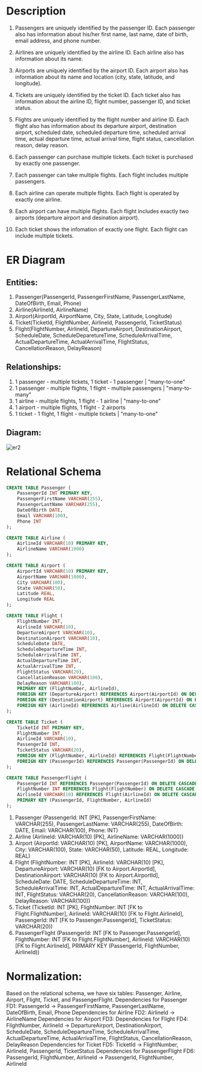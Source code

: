 # Description #
1. Passengers are uniquely identified by the passenger ID. Each passenger also has information about his/her first name, last name, date of birth, email address, and phone number.
2. Airlines are uniquely identified by the airline ID. Each airline also has information about its name.
3. Airports are uniquely identified by the airport ID. Each airport also has information about its name and location (city, state, latitude, and longitude).
4. Tickets are uniquely identified by the ticket ID. Each ticket also has information about the airline ID, flight number, passenger ID, and ticket status.
5. Flights are uniquely identified by the flight number and airline ID. Each flight also has information about its departure airport, destination airport, scheduled date, scheduled departure time, scheduled arrival time, actual departure time, actual arrival time, flight status, cancellation reason, delay reason.

6. Each passenger can purchase multiple tickets. Each ticket is purchased by exactly one passenger.
7. Each passenger can take multiple flights. Each flight includes multiple passengers.
8. Each airline can operate multiple flights. Each flight is operated by exactly one airline.
9. Each airport can have multiple flights. Each flight includes exactly two airports (departure airport and desination airport).
10. Each ticket shows the infomation of exactly one flight. Each flight can include multiple tickets.

# ER Diagram # 
## Entities: ## 
1. Passenger(PassengerId, PassengerFirstName, PassengerLastName, DateOfBirth, Email, Phone)
2. Airline(AirlineId, AirlineName)
3. Airport(AirportId, AirportName, City, State, Latitude, Longitude)
4. Ticket(TicketId, FlightNumber, AirlineId, PassengerId, TicketStatus)
5. Flight(FlightNumber, AirlineId, DepartureAirport, DestinationAirport, ScheduleDate, ScheduleDeparetureTime, ScheduleArrivalTime, ActualDepartureTime, ActualArrivalTime, FlightStatus, CancellationReason, DelayReason)

## Relationships: ##
1. 1 passenger - multiple tickets, 1 ticket - 1 passenger | "many-to-one"
2. 1 passenger - multiple flights, 1 flight - multiple passengers | "many-to-many"
3. 1 airline - multiple flights, 1 flight - 1 airline | "many-to-one"
4. 1 airport - multiple flights, 1 flight - 2 airports
5. 1 ticket - 1 flight, 1 flight - multiple tickets | "many-to-one"

## Diagram: ##
![er2](https://github.com/cs411-alawini/fa23-cs411-team010-CRUD/assets/143434843/8c306da8-a1e2-499d-8903-c3be4e241bbe)

# Relational Schema #
```sql
CREATE TABLE Passenger (
    PassengerId INT PRIMARY KEY,
    PassengerFirstName VARCHAR(255),
    PassengerLastName VARCHAR(255),
    DateOfBirth DATE,
    Email VARCHAR(100),
    Phone INT
);

CREATE TABLE Airline (
    AirlineId VARCHAR(10) PRIMARY KEY,
    AirlineName VARCHAR(1000)
);

CREATE TABLE Airport (
    AirportId VARCHAR(10) PRIMARY KEY,
    AirportName VARCHAR(1000),
    City VARCHAR(100),
    State VARCHAR(50),
    Latitude REAL,
    Longitude REAL
);

CREATE TABLE Flight (
    FlightNumber INT,
    AirlineId VARCHAR(10),
    DepartureAirport VARCHAR(10),
    DestinationAirport VARCHAR(10),
    ScheduleDate DATE,
    ScheduleDepartureTime INT,
    ScheduleArrivalTime INT,
    ActualDepartureTime INT,
    ActualArrivalTime INT,
    FlightStatus VARCHAR(20),
    CancellationReason VARCHAR(100),
    DelayReason VARCHAR(100),
    PRIMARY KEY (FlightNumber, AirlineId),
    FOREIGN KEY (DepartureAirport) REFERENCES Airport(AirportId) ON DELETE CASCADE,
    FOREIGN KEY (DestinationAirport) REFERENCES Airport(AirportId) ON DELETE CASCADE,
    FOREIGN KEY (AirlineId) REFERENCES Airline(AirlineId) ON DELETE CASCADE
);

CREATE TABLE Ticket (
    TicketId INT PRIMARY KEY,
    FlightNumber INT,
    AirlineId VARCHAR(10),
    PassengerId INT,
    TicketStatus VARCHAR(20),
    FOREIGN KEY (FlightNumber, AirlineId) REFERENCES Flight(FlightNumber, AirlineId) ON DELETE CASCADE,
    FOREIGN KEY (PassengerId) REFERENCES Passenger(PassengerId) ON DELETE CASCADE
);

CREATE TABLE PassengerFlight (
    PassengerId INT REFERENCES Passenger(PassengerId) ON DELETE CASCADE,
    FlightNumber INT REFERENCES Flight(FlightNumber) ON DELETE CASCADE,
    AirlineId VARCHAR(10) REFERENCES Flight(AirlineId) ON DELETE CASCADE,
    PRIMARY KEY (PassengerId, FlightNumber, AirlineId)
);
```
1. Passenger (PassengerId: INT [PK], PassengerFirstName: VARCHAR(255), PassengerLastName: VARCHAR(255), DateOfBirth: DATE, Email: VARCHAR(100), Phone: INT)
2. Airline (AirlineId: VARCHAR(10) [PK], AirlineName: VARCHAR(1000))
3. Airport (AirportId: VARCHAR(10) [PK], AirportName: VARCHAR(1000), City: VARCHAR(100), State: VARCHAR(50), Latitude: REAL, Longitude: REAL)
4. Flight (FlightNumber: INT [PK], AirlineId: VARCHAR(10) [PK], DepartureAirport: VARCHAR(10) [FK to Airport.AirportId], DestinationAirport: VARCHAR(10) [FK to Airport.AirportId], ScheduleDate: DATE, ScheduleDepartureTime: INT, ScheduleArrivalTime: INT, ActualDepartureTime: INT, ActualArrivalTime: INT, FlightStatus: VARCHAR(20), CancellationReason: VARCHAR(100), DelayReason: VARCHAR(100))
5. Ticket (TicketId: INT [PK], FlightNumber: INT [FK to Flight.FlightNumber], AirlineId: VARCHAR(10) [FK to Flight.AirlineId], PassengerId: INT [FK to Passenger.PassengerId], TicketStatus: VARCHAR(20))
6. PassengerFlight (PassengerId: INT [FK to Passenger.PassengerId], FlightNumber: INT [FK to Flight.FlightNumber], AirlineId: VARCHAR(10) [FK to Flight.AirlineId], PRIMARY KEY (PassengerId, FlightNumber, AirlineId))

# Normalization: #
Based on the relational schema, we have six tables: Passenger, Airline, Airport, Flight, Ticket, and PassengerFlight. 
Dependencies for Passenger FD1: PassengerId -> PassengerFirstName, PassengerLastName, DateOfBirth, Email, Phone
Dependencies for Airline FD2: AirlineId -> AirlineName
Dependencies for Airport FD3: 
Dependencies for Flight FD4: FlightNumber, AirlineId -> DepartureAirport, DestinationAirport, ScheduleDate, ScheduleDepartureTime, ScheduleArrivalTime, ActualDepartureTime, ActualArrivalTime, FlightStatus, CancellationReason, DelayReason
Dependencies for Ticket FD5: TicketId -> FlightNumber, AirlineId, PassengerId, TicketStatus
Dependencies for PassengerFlight FD6: PassengerId, FlightNumber, AirlineId -> PassengerId, FlightNumber, AirlineId
